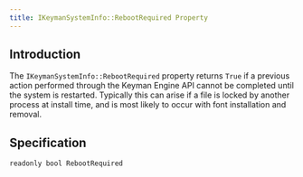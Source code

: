 ```yaml
---
title: IKeymanSystemInfo::RebootRequired Property
---
```


## Introduction

The `IKeymanSystemInfo::RebootRequired` property returns `True` if a
previous action performed through the Keyman Engine API cannot be
completed until the system is restarted. Typically this can arise if a
file is locked by another process at install time, and is most likely to
occur with font installation and removal.

## Specification

``` clike
readonly bool RebootRequired
```
